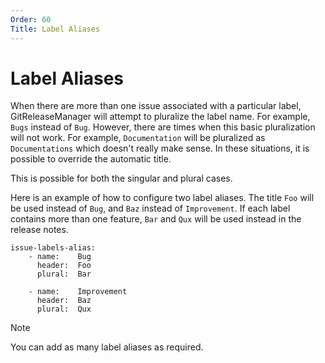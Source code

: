 ```yaml
---
Order: 60
Title: Label Aliases
---
```


# Label Aliases

When there are more than one issue associated with a particular label, GitReleaseManager will attempt to pluralize the label name.  For example, `Bugs` instead of `Bug`.  However, there are times when this basic pluralization will not work.  For example, `Documentation` will be pluralized as `Documentations` which doesn't really make sense.  In these situations, it is possible to override the automatic title.

This is possible for both the singular and plural cases.

Here is an example of how to configure two label aliases.  The title `Foo` will be used instead of `Bug`, and `Baz` instead of `Improvement`.  If each label contains more than one feature, `Bar` and `Qux` will be used instead in the release notes.

```
issue-labels-alias:
    - name:    Bug
      header:  Foo
      plural:  Bar

    - name:    Improvement
      header:  Baz
      plural:  Qux
```

<div class="admonition note">
    <p class="first admonition-title">Note</p>
    <p class="last">
        You can add as many label aliases as required.
    </p>
</div>